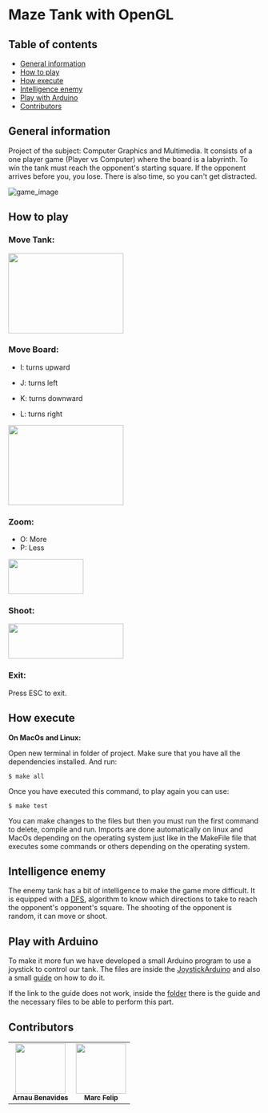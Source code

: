 
# Maze Tank with OpenGL
## Table of contents
* [General information](#general-information)
* [How to play](#how-to-play)
* [How execute](#how-execute)
* [Intelligence enemy](#intelligence-enemy)
* [Play with Arduino](#play-with-arduino)
* [Contributors](#contributors)



## General information

Project of the subject: Computer Graphics and Multimedia.
It consists of a one player game (Player vs Computer) where the board is a labyrinth. To win the tank must reach the opponent's starting square. If the opponent arrives before you, you lose.
There is also time, so you can't get distracted.

![game_image](https://user-images.githubusercontent.com/10574631/152810071-21123652-898b-4024-9e5f-90d5cfa04755.png)


## How to play

### Move Tank:

<img style="height:160px; width:230px;" src=https://user-images.githubusercontent.com/10574631/152811445-8a0c22da-1c04-4411-bf04-9d8f7566b9fe.png>


### Move Board:
- I: turns upward

- J: turns left

- K: turns downward

- L: turns right

<img style="height:160px; width:230px;" src=https://user-images.githubusercontent.com/10574631/152813770-018733fd-8ade-489e-9863-c02799c23122.png>



### Zoom:
 - O: More
 - P: Less

<img style="height:70px; width:150px;" src=https://user-images.githubusercontent.com/10574631/152814192-1f2d248b-e31a-4aeb-a73c-5c578a829eb5.png>


### Shoot:

<img style="height:70px; width:230px;" src=https://user-images.githubusercontent.com/10574631/152816565-e530711b-2192-4a65-898f-87012802da4e.png>

### Exit:
Press ESC to exit.


## How execute
**On MacOs and Linux:**

Open new terminal in folder of project. Make sure that you have all the dependencies installed. And run:
```
$ make all
```
Once you have executed this command, to play again you can use:
```
$ make test
```
You can make changes to the files but then you must run the first command to delete, compile and run.
Imports are done automatically on linux and MacOs depending on the operating system just like in the MakeFile file that executes some commands or others depending on the operating system.

## Intelligence enemy

The enemy tank has a bit of intelligence to make the game more difficult. It is equipped with a [DFS][1], algorithm to know which directions to take to reach the opponent's opponent's square.
The shooting of the opponent is random, it can move or shoot.

[1]: <https://en.wikipedia.org/wiki/Depth-first_search> "DFS"

## Play with Arduino
To make it more fun we have developed a small Arduino program to use a joystick to control our tank. The files are inside the [JoystickArduino](JoystickArduino/) and also a small [guide](https://www.instructables.com/How-to-Make-a-Arduino-HID-Keyboard/) on how to do it.

If the link to the guide does not work, inside the [folder](JoystickArduino/) there is the guide and the necessary files to be able to perform this part.

## Contributors
<!-- ALL-CONTRIBUTORS-LIST:START - Do not remove or modify this section -->
<!-- prettier-ignore -->
<!-- markdownlint-disable -->
<center>
<div align="center">
<table align="center">
  <tr>
    <td align="center"><a href="https://github.com/arnaubena97"><img src="https://avatars0.githubusercontent.com/u/10574631?s=460&v=4" width="100px;" alt=""/><br /><sub><b>Arnau Benavides</b></sub></a></td>
    <td align="center"><a href="https://github.com/MarcFelip"><img src="https://avatars.githubusercontent.com/u/58440805?v=4" width="100px;" alt=""/><br /><sub><b>Marc Felip</b></sub></a><br /></td>

  </tr>
 </table>
 </div>
 </center>
<!-- ALL-CONTRIBUTORS-LIST:END -->